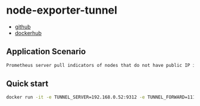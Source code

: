 # node-exporter-tunnel

* [github](https://github.com/sharkgulf/node-exporter-tunnel)
* [dockerhub](https://hub.docker.com/r/sharkgulf/node-exporter-tunnel)

## Application Scenario
```txt
Prometheus server pull indicators of nodes that do not have public IP in the cluster through the tunnel
```

## Quick start

```bash
docker run -it -e TUNNEL_SERVER=192.168.0.52:9312 -e TUNNEL_FORWARD=11199 -e TUNNEL_PWD=xxx sharkgulf/node-exporter-tunnel:1.0.1
```
